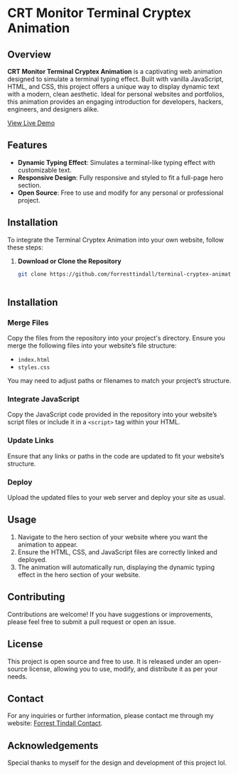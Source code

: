 # CRT Monitor Terminal Cryptex Animation

## Overview

**CRT Monitor Terminal Cryptex Animation** is a captivating web animation designed to simulate a terminal typing effect. Built with vanilla JavaScript, HTML, and CSS, this project offers a unique way to display dynamic text with a modern, clean aesthetic. Ideal for personal websites and portfolios, this animation provides an engaging introduction for developers, hackers, engineers, and designers alike.

[View Live Demo](https://forresttindall.github.io/terminal-cryptex-animation/)

## Features

- **Dynamic Typing Effect**: Simulates a terminal-like typing effect with customizable text.
- **Responsive Design**: Fully responsive and styled to fit a full-page hero section.
- **Open Source**: Free to use and modify for any personal or professional project.

## Installation

To integrate the Terminal Cryptex Animation into your own website, follow these steps:

1. **Download or Clone the Repository**

   ```bash
   git clone https://github.com/forresttindall/terminal-cryptex-animation.git


   
## Installation

### Merge Files

Copy the files from the repository into your project's directory. Ensure you merge the following files into your website’s file structure:

- `index.html`
- `styles.css`

You may need to adjust paths or filenames to match your project’s structure.

### Integrate JavaScript

Copy the JavaScript code provided in the repository into your website’s script files or include it in a `<script>` tag within your HTML.

### Update Links

Ensure that any links or paths in the code are updated to fit your website’s structure.

### Deploy

Upload the updated files to your web server and deploy your site as usual.

## Usage

1. Navigate to the hero section of your website where you want the animation to appear.
2. Ensure the HTML, CSS, and JavaScript files are correctly linked and deployed.
3. The animation will automatically run, displaying the dynamic typing effect in the hero section of your website.

## Contributing

Contributions are welcome! If you have suggestions or improvements, please feel free to submit a pull request or open an issue.

## License

This project is open source and free to use. It is released under an open-source license, allowing you to use, modify, and distribute it as per your needs.

## Contact

For any inquiries or further information, please contact me through my website: [Forrest Tindall Contact](https://www.forresttindall.com/index.html#contact).

## Acknowledgements

Special thanks to myself for the design and development of this project lol.
